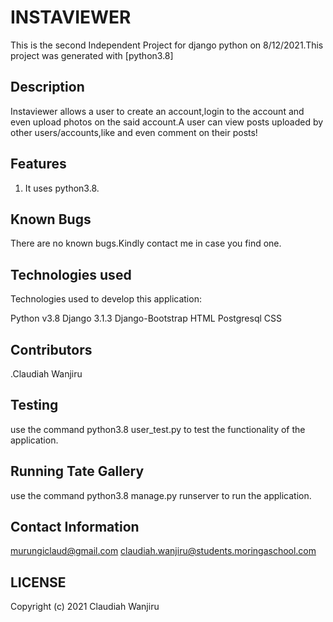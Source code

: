# INSTAVIEWER

This is the second Independent Project for django python on 8/12/2021.This project was generated with [python3.8]

## Description
Instaviewer allows a user to create an account,login to the account and even upload photos on the said account.A user can view posts uploaded by other users/accounts,like and even comment on their posts! 

## Features
1. It uses python3.8.
## Known Bugs
There are no known bugs.Kindly contact me in case you find one.

## Technologies used
Technologies used to develop this application:

Python v3.8
Django 3.1.3
Django-Bootstrap
HTML
Postgresql
CSS


## Contributors
.Claudiah Wanjiru

## Testing
use the command python3.8 user_test.py to test the functionality of the application.


## Running Tate Gallery
use the command python3.8 manage.py runserver to run the application.

## Contact Information
murungiclaud@gmail.com
claudiah.wanjiru@students.moringaschool.com

## LICENSE

Copyright (c) 2021 Claudiah Wanjiru 